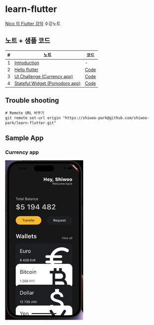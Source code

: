 # learn-flutter

[Nico 의 Flutter 강의](https://nomadcoders.co/flutter-for-beginners) 수강노트

## 노트 + 샘플 코드

| #   | 노트                             | 코드 |
| --- | -------------------------------- | ---- |
| 1   | [Introduction](/docs/1_intro.md) | -    |
| 2   | [Hello flutter](/docs/2_hello_flutter.md) | [Code](/codes/2_hello_flutter.dart) |
| 3   | [UI Challenge (Currency app)](/docs/3_ui_challenge.md) | [Code](/codes/3_ui_challenge/currency_app_main.dart) |
| 4   | [Stateful Widget (Pomodoro app)](/docs/4_stateful_widgets.md) | [Code](/codes/4_pomodoro_app.dart) |

## Trouble shooting

```shell
# Remote URL 바꾸기
git remote set-url origin "https://shiwoo-park@github.com/shiwoo-park/learn-flutter.git"
```

## Sample App

### Currency app

<img src="/resources/currency_app.png" width=50% height=50%>